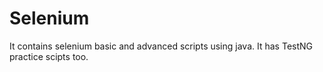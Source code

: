 # Selenium
It contains selenium basic and advanced scripts using java.
It has TestNG practice scipts too.

